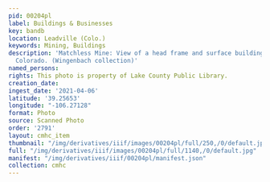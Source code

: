 ```yaml
---
pid: 00204pl
label: Buildings & Businesses
key: bandb
location: Leadville (Colo.)
keywords: Mining, Buildings
description: 'Matchless Mine: View of a head frame and surface buildings, Leadville,
  Colorado. (Wingenbach collection)'
named_persons: 
rights: This photo is property of Lake County Public Library.
creation_date: 
ingest_date: '2021-04-06'
latitude: '39.25653'
longitude: "-106.27128"
format: Photo
source: Scanned Photo
order: '2791'
layout: cmhc_item
thumbnail: "/img/derivatives/iiif/images/00204pl/full/250,/0/default.jpg"
full: "/img/derivatives/iiif/images/00204pl/full/1140,/0/default.jpg"
manifest: "/img/derivatives/iiif/00204pl/manifest.json"
collection: cmhc
---
```

